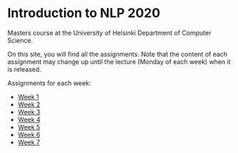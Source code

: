 Introduction to NLP 2020
========================

Masters course at the University of Helsinki
Department of Computer Science.

On this site, you will find all the assignments. Note that
the content of each assignment may change up until the lecture
(Monday of each week) when it is released.

Assignments for each week:
 - [Week 1](week1/)
 - [Week 2](week2/)
 - [Week 3](week3/)
 - [Week 4](week4/)
 - [Week 5](week5/)
 - [Week 6](week6/)
 - [Week 7](week7/)
